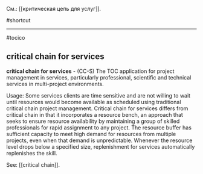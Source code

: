См.: [[критическая цепь для услуг]].

#shortcut




<hr/>

#tocico

## critical chain for services

<b>critical chain for services</b> - (CC-S)  The TOC application for project management in services, particularly professional, scientific and technical services in multi-project environments.



Usage: Some services clients are time sensitive and are not willing to wait until resources would become available as scheduled using traditional critical chain project management.  Critical chain for services differs from critical chain in that it incorporates a resource bench, an approach that seeks to ensure resource availability by maintaining a group of skilled professionals for rapid assignment to any project.  The resource buffer has sufficient capacity to meet high demand for resources from multiple projects, even when that demand is unpredictable. Whenever the resource level drops below a specified size, replenishment for services automatically replenishes the skill. 



See: [[critical chain]].
